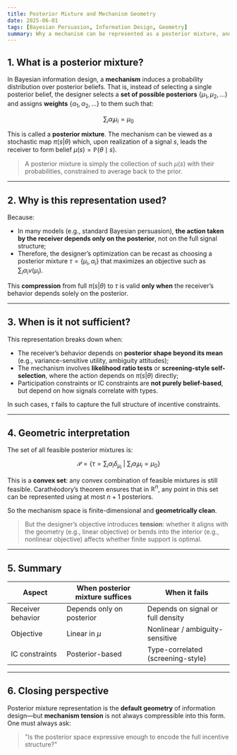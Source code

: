 ```yaml
---
title: Posterior Mixture and Mechanism Geometry
date: 2025-06-01
tags: [Bayesian Persuasion, Information Design, Geometry]
summary: Why a mechanism can be represented as a posterior mixture, and when this representation is sufficient to capture all incentive constraints.
---
```


## 1. What is a posterior mixture?

In Bayesian information design, a **mechanism** induces a probability distribution over posterior beliefs. That is, instead of selecting a single posterior belief, the designer selects a **set of possible posteriors** $\{\mu_1, \mu_2, \dots\}$ and assigns **weights** $\{\alpha_1, \alpha_2, \dots\}$ to them such that:

$$
\sum_i \alpha_i \mu_i = \mu_0
$$

This is called a **posterior mixture**. The mechanism can be viewed as a stochastic map $\pi(s|\theta)$ which, upon realization of a signal $s$, leads the receiver to form belief $\mu(s) = \mathbb{P}(\theta \mid s)$.

> A posterior mixture is simply the collection of such $\mu(s)$ with their probabilities, constrained to average back to the prior.

---

## 2. Why is this representation used?

Because:

- In many models (e.g., standard Bayesian persuasion), **the action taken by the receiver depends only on the posterior**, not on the full signal structure;
- Therefore, the designer’s optimization can be recast as choosing a posterior mixture $\tau = \{\mu_i, \alpha_i\}$ that maximizes an objective such as $\sum_i \alpha_i v(\mu_i)$.

This **compression** from full $\pi(s|\theta)$ to $\tau$ is valid **only when** the receiver’s behavior depends solely on the posterior.

---

## 3. When is it not sufficient?

This representation breaks down when:

- The receiver’s behavior depends on **posterior shape beyond its mean** (e.g., variance-sensitive utility, ambiguity attitudes);
- The mechanism involves **likelihood ratio tests** or **screening-style self-selection**, where the action depends on $\pi(s|\theta)$ directly;
- Participation constraints or IC constraints are **not purely belief-based**, but depend on how signals correlate with types.

In such cases, $\tau$ fails to capture the full structure of incentive constraints.

---

## 4. Geometric interpretation

The set of all feasible posterior mixtures is:

$$
\mathcal{P} = \left\{ \tau = \sum_i \alpha_i \delta_{\mu_i} \ \bigg| \ \sum_i \alpha_i \mu_i = \mu_0 \right\}
$$

This is a **convex set**: any convex combination of feasible mixtures is still feasible. Carathéodory’s theorem ensures that in $\mathbb{R}^n$, any point in this set can be represented using at most $n+1$ posteriors.

So the mechanism space is finite-dimensional and **geometrically clean**.

> But the designer’s objective introduces **tension**: whether it aligns with the geometry (e.g., linear objective) or bends into the interior (e.g., nonlinear objective) affects whether finite support is optimal.

---

## 5. Summary

| Aspect            | When posterior mixture suffices | When it fails                     |
| ----------------- | ------------------------------- | --------------------------------- |
| Receiver behavior | Depends only on posterior       | Depends on signal or full density |
| Objective         | Linear in $\mu$                 | Nonlinear / ambiguity-sensitive   |
| IC constraints    | Posterior-based                 | Type-correlated (screening-style) |

---

## 6. Closing perspective

Posterior mixture representation is the **default geometry** of information design—but **mechanism tension** is not always compressible into this form. One must always ask:

> "Is the posterior space expressive enough to encode the full incentive structure?"
